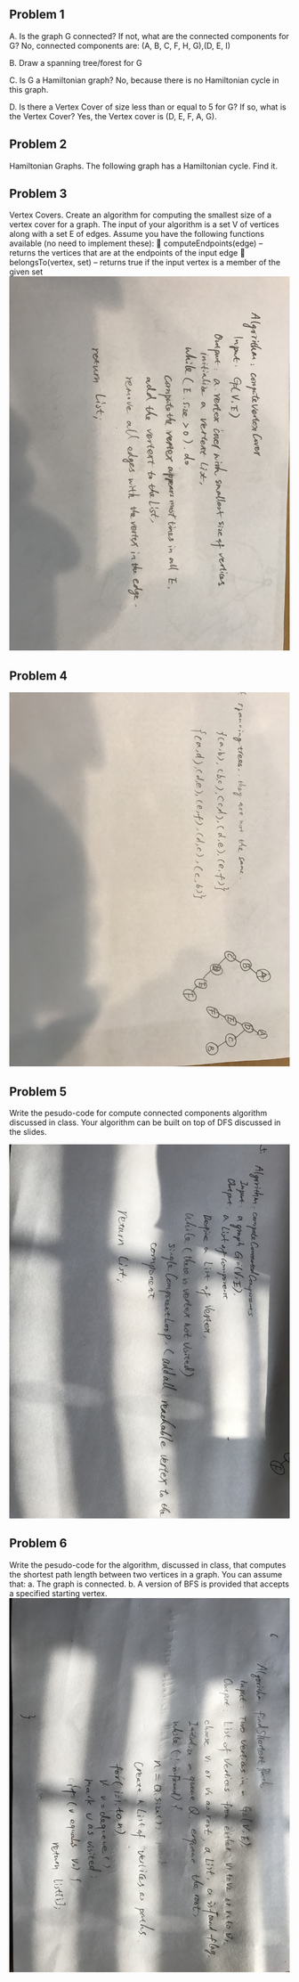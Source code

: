 ## Problem 1
A. Is the graph G connected? If not, what are the connected components for G?
No, connected components are: (A, B, C, F, H, G),(D, E, I)

B. Draw a spanning tree/forest for G

C. Is G a Hamiltonian graph?
No, because there is no Hamiltonian cycle in this graph.

D. Is there a Vertex Cover of size less than or equal to 5 for G? If so, what is the Vertex Cover?
Yes, the Vertex cover is (D, E, F, A, G).

## Problem 2
Hamiltonian Graphs. The following graph has a Hamiltonian cycle. Find it.

## Problem 3
Vertex Covers. Create an algorithm for computing the smallest size of a vertex cover for a graph. The input of your algorithm is a set V of vertices along with a set E of edges. Assume you have the following functions available (no need to implement these):
 computeEndpoints(edge) – returns the vertices that are at the endpoints of the input edge
 belongsTo(vertex, set) – returns true if the input vertex is a member of the given set
 ![Anser of question 2](https://github.com/yuliangjin1985/mum-algorithm/blob/master/assignments/pics/IMG_4270.JPG)
## Problem 4

 ![Anser of question 2](https://github.com/yuliangjin1985/mum-algorithm/blob/master/assignments/pics/IMG_4271.JPG)

## Problem 5
Write the pesudo-code for compute connected components algorithm discussed in class. Your algorithm can be built on top of DFS discussed in the slides.

 ![Anser of question 2](https://github.com/yuliangjin1985/mum-algorithm/blob/master/assignments/pics/IMG_4274.JPG)

## Problem 6
Write the pesudo-code for the algorithm, discussed in class, that computes the shortest path length between two vertices in a graph. You can assume that: a. The graph is connected. b. A version of BFS is provided that accepts a specified starting vertex.
 ![Anser of question 2](https://github.com/yuliangjin1985/mum-algorithm/blob/master/assignments/pics/IMG_4275.JPG)
